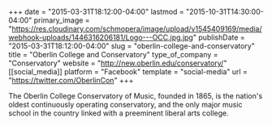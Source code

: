 +++
date = "2015-03-31T18:12:00-04:00"
lastmod = "2015-10-31T14:30:00-04:00"
primary_image = "https://res.cloudinary.com/schmopera/image/upload/v1545409169/media/webhook-uploads/1446316206181/Logo---OCC.jpg.jpg"
publishDate = "2015-03-31T18:12:00-04:00"
slug = "oberlin-college-and-conservatory"
title = "Oberlin College and Conservatory"
type_of_company = "Conservatory"
website = "http://new.oberlin.edu/conservatory/"
[[social_media]]
platform = "Facebook"
template = "social-media"
url = "https://twitter.com/OberlinCon"
+++

<p>
	The Oberlin College Conservatory of Music, founded in 1865, is the nation's oldest continuously operating conservatory, and the only major music school in the country linked with a preeminent liberal arts college.
</p>

